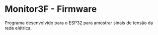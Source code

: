# Monitor3F - Firmware
Programa desenvolvido para o ESP32 para amostrar sinais de tensão da rede elétrica.
